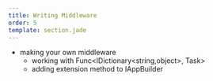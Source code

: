 ```yaml
---
title: Writing Middleware
order: 5
template: section.jade
---
```


- making your own middleware
  - working with Func<IDictionary<string,object>, Task>
  - adding extension method to IAppBuilder
 
